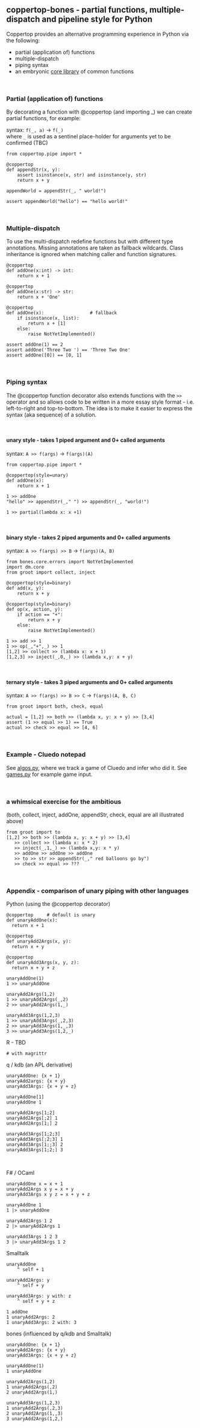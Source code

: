 ## coppertop-bones - partial functions, multiple-dispatch and pipeline style for Python

Coppertop provides an alternative programming experience in Python via the following:

* partial (application of) functions
* multiple-dispatch
* piping syntax
* an embryonic [core library](https://github.com/coppertop-bones/dm/tree/main/src/dm) of common functions


<br>

### Partial (application of) functions

By decorating a function with @coppertop (and importing _) we can create partial functions, for example:

syntax: `f(_, a)` -> `f(_)`  \
where `_` is used as a sentinel place-holder for arguments yet to be confirmed (TBC)

```
from coppertop.pipe import *

@coppertop
def appendStr(x, y):
    assert isinstance(x, str) and isinstance(y, str)
    return x + y

appendWorld = appendStr(_, " world!")

assert appendWorld("hello") == "hello world!"
```

<br>


### Multiple-dispatch

To use the multi-dispatch redefine functions but with different type annotations. Missing annotations are taken as 
fallback wildcards. Class inheritance is ignored when matching caller and function signatures.

```
@coppertop
def addOne(x:int) -> int:
    return x + 1
    
@coppertop
def addOne(x:str) -> str:
    return x + 'One'
    
@coppertop
def addOne(x):                 # fallback
    if isinstance(x, list):
        return x + [1]
    else:
        raise NotYetImplemented()

assert addOne(1) == 2
assert addOne('Three Two ') == 'Three Two One'
assert addOne([0]) == [0, 1]
```

<br>


### Piping syntax

The @coppertop function decorator also extends functions with the `>>` operator
and so allows code to be written in a more essay style format - i.e. left-to-right and 
top-to-bottom. The idea is to make it easier to express the syntax (aka sequence) of a solution.


<br>

#### unary style - takes 1 piped argument and 0+ called arguments

syntax: `A >> f(args)` -> `f(args)(A)`

```
from coppertop.pipe import *

@coppertop(style=unary)
def addOne(x):
    return x + 1

1 >> addOne
"hello" >> appendStr(_," ") >> appendStr(_, "world!")

1 >> partial(lambda x: x +1)
```

<br>

#### binary style - takes 2 piped arguments and 0+ called arguments

syntax: `A >> f(args) >> B` -> `f(args)(A, B)`

```
from bones.core.errors import NotYetImplemented
import dm.core
from groot import collect, inject

@coppertop(style=binary)
def add(x, y):
    return x + y

@coppertop(style=binary)
def op(x, action, y):
    if action == "+":
        return x + y
    else:
        raise NotYetImplemented()

1 >> add >> 1
1 >> op(_,"+",_) >> 1
[1,2] >> collect >> (lambda x: x + 1)
[1,2,3] >> inject(_,0,_) >> (lambda x,y: x + y)
```

<br>


#### ternary style - takes 3 piped arguments and 0+ called arguments

syntax: `A >> f(args) >> B >> C` -> `f(args)(A, B, C)`

```
from groot import both, check, equal

actual = [1,2] >> both >> (lambda x, y: x + y) >> [3,4]
assert (1 >> equal >> 1) == True
actual >> check >> equal >> [4, 6]
```

<br> 


### Example - Cluedo notepad

See [algos.py](https://github.com/DangerMouseB/coppertop-bones-demo/blob/main/src/dm/examples/cluedo/algos.py), where 
we track a game of Cluedo and infer who did it. See [games.py](https://github.com/DangerMouseB/coppertop-bones-demo/blob/main/src/dm/examples/cluedo/games.py) 
for example game input.

<br>


### a whimsical exercise for the ambitious

(both, collect, inject, addOne, appendStr, check, equal are all illustrated above)

```
from groot import to
[1,2] >> both >> (lambda x, y: x + y) >> [3,4] 
   >> collect >> (lambda x: x * 2)
   >> inject(_,1,_) >> (lambda x,y: x * y)
   >> addOne >> addOne >> addOne
   >> to >> str >> appendStr(_," red balloons go by")
   >> check >> equal >> ???
```

<br>


### Appendix - comparison of unary piping with other languages

Python (using the @coppertop decorator)

```
@coppertop     # default is unary
def unaryAddOne(x):
  return x + 1

@coppertop
def unaryAdd2Args(x, y):
  return x + y

@coppertop
def unaryAdd3Args(x, y, z):
  return x + y + z

unaryAddOne(1)
1 >> unaryAddOne

unaryAdd2Args(1,2)
1 >> unaryAdd2Args(_,2)
2 >> unaryAdd2Args(1,_)

unaryAdd3Args(1,2,3)
1 >> unaryAdd3Args(_,2,3)
2 >> unaryAdd3Args(1,_,3)
3 >> unaryAdd3Args(1,2,_)
```

R - TBD

```
# with magrittr
```

q / kdb (an APL derivative)

```
unaryAddOne: {x + 1}
unaryAdd2args: {x + y}
unaryAdd3Args: {x + y + z}

unaryAddOne[1]
unaryAddOne 1

unaryAdd2Args[1;2]
unaryAdd2Args[;2] 1
unaryAdd2Args[1;] 2

unaryAdd3Args[1;2;3]
unaryAdd3Args[;2;3] 1
unaryAdd3Args[1;;3] 2
unaryAdd3Args[1;2;] 3
```

<br>

F# / OCaml

```
unaryAddOne x = x + 1
unaryAdd2Args x y = x + y
unaryAdd3Args x y z = x + y + z

unaryAddOne 1
1 |> unaryAddOne

unaryAdd2Args 1 2
2 |> unaryAdd2Args 1

unaryAdd3Args 1 2 3
3 |> unaryAdd3Args 1 2
```

Smalltalk

```
unaryAddOne
    ^ self + 1

unaryAdd2Args: y
    ^ self + y

unaryAdd3Args: y with: z
    ^ self + y + z

1 addOne
1 unaryAdd2Args: 2
1 unaryAdd3Args: 2 with: 3
```

bones (influenced by q/kdb and Smalltalk)

```
unaryAddOne: {x + 1}
unaryAdd2Args: {x + y}
unaryAdd3Args: {x + y + z}

unaryAddOne(1)
1 unaryAddOne

unaryAdd2Args(1,2)
1 unaryAdd2Args(,2)
2 unaryAdd2Args(1,)

unaryAdd3Args(1,2,3)
1 unaryAdd2Args(,2,3)
2 unaryAdd2Args(1,,3)
3 unaryAdd2Args(1,2,)
```
